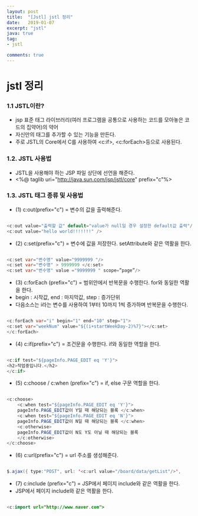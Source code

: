 ```yaml
---
layout: post
title:  "[Jstl] jstl 정리"
date:   2019-01-07
excerpt: "jstl"
java: true
tag:
- jstl

comments: true
---
```


# jstl 정리

### 1.1 JSTL이란?

* jsp 표준 태그 라이브러리(여러 프로그램을 공통으로 사용하는 코드를 모아놓은 코드의 집약어)의 약어
* 자신만의 태그를 추가할 수 있는 기능을 만든다.
* 주로 JSTL의 Core에서 C를 사용하여 <c:if>, <c:forEach>등으로 사용된다.

### 1.2. JSTL 사용법

* JSTL을 사용해야 하는 JSP 파일 상단에 선언을 해준다.
* <%@ taglib uri="http://java.sun.com/jsp/jstl/core" prefix="c"%>
  
### 1.3. JSTL 태그 종류 및 사용법

* (1) c:out(prefix="c") = 변수의 값을 출력해준다. 

```java

<c:out value="출력할 값" default="value가 null일 경우 설정한 default값 출력"/> <c:out value="작성자" default="Admin" /> 
<c:out value="hello world!!!!!!!" />

```

* (2) c:set(prefix="c") = 변수에 값을 저장한다. setAttribute와 같은 역활을 한다.

```java

<c:set var="변수명" value="9999999 "/> 
<c:set var="변수명" > 9999999 </c:set> 
<c:set var="변수명" value ="9999999 " scope=”page”/>

```

* (3) c:forEach (prefix="c") = 범위안에서 반복문을 수행한다. for와 동일한 역활을 한다.
* begin : 시작값, end : 마지막값, step : 증가단위
* 다음소스는 i라는 변수를 사용하여 1부터 10까지 1씩 증가하며 반복문을 수행한다.

```java

<c:forEach var="i" begin="1" end="10" step="1"> 
<c:set var="weekNum" value="${(i+startWeekDay-2)%7}"></c:set> 
</c:forEach>

```

* (4) c:if(prefix="c") = 조건문을 수행한다. if와 동일한 역할을 한다.

```java

<c:if test="${pageInfo.PAGE_EDIT eq 'Y'}">
<h2>작업중입니다.</h2> 
</c:if>

```

* (5) c:choose / c:when (prefix="c") = if, else 구문 역할을 한다.

```java

<c:choose> 
    <c:when test="${pageInfo.PAGE_EDIT eq 'Y'}"> 
    pageInfo.PAGE_EDIT값이 Y일 때 해당되는 블록 </c:when> 
    <c:when test="${pageInfo.PAGE_EDIT eq 'N'}"> 
    pageInfo.PAGE_EDIT값이 N일 때 해당되는 블록 </c:when> 
    <c:otherwise> 
    pageInfo.PAGE_EDIT값이 N도 Y도 아닐 때 해당되는 블록 
    </c:otherwise> 
</c:choose>

```

* (6) c:url(prefix="c") = url 주소를 생성해준다.

```java

$.ajax({ type:"POST", url: '<c:url value="/board/data/getList"/>',

```

* (7) c:include (prefix="c") = JSP에서 페이지 include와 같은 역활을 한다.
* JSP에서 페이지 include와 같은 역활을 한다.

```java

<c:import url="http://www.naver.com">

```